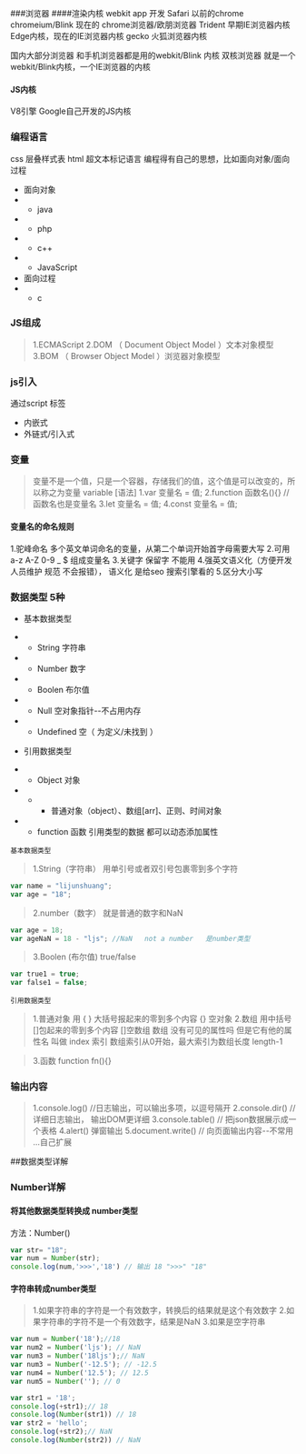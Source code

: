 
###浏览器
####渲染内核
webkit app 开发 Safari 以前的chrome
chromeium/Blink 现在的 chrome浏览器/欧朋浏览器
Trident 早期IE浏览器内核
Edge内核，现在的IE浏览器内核
gecko 火狐浏览器内核

国内大部分浏览器 和手机浏览器都是用的webkit/Blink 内核
双核浏览器 就是一个webkit/Blink内核，一个IE浏览器的内核

#### JS内核
V8引擎 Google自己开发的JS内核

### 编程语言
css  层叠样式表
html 超文本标记语言
编程得有自己的思想，比如面向对象/面向过程
- 面向对象
- - java
- - php
- - c++
- - JavaScript
- 面向过程
- - c

### JS组成
> 1.ECMAScript
> 2.DOM （ Document Object Model ）文本对象模型
> 3.BOM （ Browser Object Model ）浏览器对象模型

### js引入
通过script 标签
- 内嵌式
- 外链式/引入式

### 变量
> 变量不是一个值，只是一个容器，存储我们的值，这个值是可以改变的，所以称之为变量 variable
[语法]
1.var 变量名 = 值;
2.function 函数名(){} //函数名也是变量名
3.let 变量名 = 值;
4.const 变量名 = 值;

#### 变量名的命名规则
1.驼峰命名 多个英文单词命名的变量，从第二个单词开始首字母需要大写
2.可用 a-z A-Z 0-9 _ $ 组成变量名 
3.关键字 保留字 不能用
4.强英文语义化（方便开发人员维护 规范 不会报错），
语义化 是给seo 搜索引擎看的
5.区分大小写

### 数据类型 5种
- 基本数据类型
- - String 字符串
- - Number 数字
- - Boolen 布尔值
- - Null 空对象指针--不占用内存
- - Undefined 空（ 为定义/未找到 ）

- 引用数据类型
- - Object 对象
- - - 普通对象（object）、数组[arr]、正则、时间对象
- - function 函数
引用类型的数据 都可以动态添加属性

`基本数据类型`
> 1.String（字符串） 用单引号或者双引号包裹零到多个字符
```javascript
var name = "lijunshuang";
var age = "18";
```
> 2.number（数字） 就是普通的数字和NaN
```javascript
var age = 18;
var ageNaN = 18 - "ljs"; //NaN   not a number   是number类型
```
> 3.Boolen (布尔值) true/false
```javascript
var true1 = true;
var false1 = false;
```
`引用数据类型`
> 1.普通对象 用 { } 大括号报起来的零到多个内容 {} 空对象
> 2.数组 用中括号[]包起来的零到多个内容  []空数组
> 数组 没有可见的属性吗 但是它有他的属性名 叫做 index 索引
> 数组索引从0开始，最大索引为数组长度 length-1

> 3.函数 function fn(){}

### 输出内容
> 1.console.log()  //日志输出，可以输出多项，以逗号隔开
> 2.console.dir() //详细日志输出， 输出DOM更详细
> 3.console.table() // 把json数据展示成一个表格
> 4.alert()  弹窗输出
> 5.document.write() // 向页面输出内容--不常用
...自己扩展

##数据类型详解

### Number详解

#### 将其他数据类型转换成 number类型
方法：Number()
```javascript
var str= "18";
var num = Number(str);
console.log(num,'>>>','18') // 输出 18 ">>>" "18"
```
#### 字符串转成number类型
> 1.如果字符串的字符是一个有效数字，转换后的结果就是这个有效数字
> 2.如果字符串的字符不是一个有效数字，结果是NaN
> 3.如果是空字符串
```javascript
var num = Number('18');//18
var num2 = Number('ljs'); // NaN
var num3 = Number('18ljs');// NaN
var num3 = Number('-12.5'); // -12.5
var num4 = Number('12.5'); // 12.5
var num5 = Number(''); // 0

var str1 = '18';
console.log(+str1);// 18
console.log(Number(str1)) // 18
var str2 = 'hello';
console.log(+str2);// NaN
console.log(Number(str2)) // NaN
```




